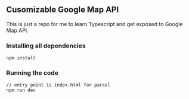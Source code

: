 ## Cusomizable Google Map API

This is just a repo for me to learn Typescript and get exposed to Google Map API.

### Installing all dependencies

```
npm install
```

### Running the code

```
// entry point is index.html for parcel
npm run dev
```
